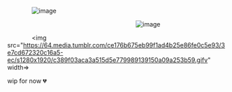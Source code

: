     ![image](https://github.com/user-attachments/assets/cb526881-39b6-40b5-94a1-e343c9876f07)


                     ![image](https://github.com/user-attachments/assets/8b3e560e-400a-4960-be96-4e018abcd2c7)




    <img src="https://64.media.tumblr.com/ce176b675eb99f1ad4b25e86fe0c5e93/3e7cd672320c16a5-ec/s1280x1920/c389f03aca3a515d5e779989139150a09a253b59.gifv" width=>







wip for now 💔
